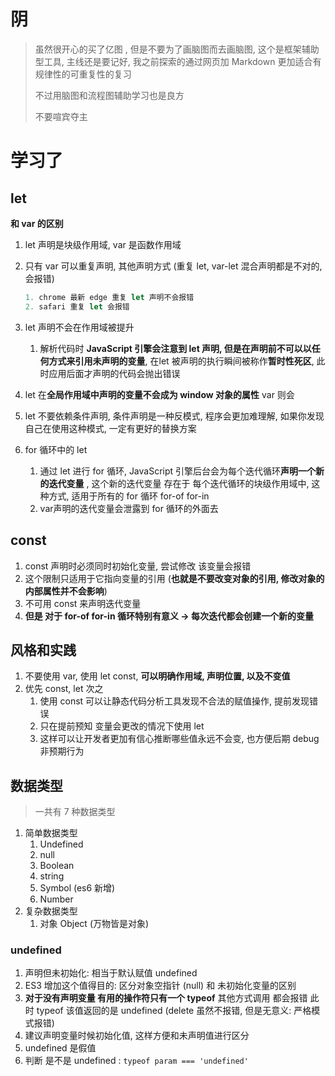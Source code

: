 # 阴

> 虽然很开心的买了亿图 , 但是不要为了画脑图而去画脑图, 这个是框架辅助型工具, 主线还是要记好, 我之前探索的通过网页加 Markdown 更加适合有规律性的可重复性的复习
>
> 不过用脑图和流程图辅助学习也是良方
>
> 不要喧宾夺主

# 学习了 

## let

**和 var 的区别**

1. let 声明是块级作用域, var 是函数作用域

2. 只有 var 可以重复声明, 其他声明方式 (重复 let, var-let 混合声明都是不对的, 会报错)

   ```js
   1. chrome 最新 edge 重复 let 声明不会报错
   2. safari 重复 let 会报错
   ```

3. let 声明不会在作用域被提升

   1. 解析代码时 **JavaScript 引擎会注意到 let 声明, 但是在声明前不可以以任何方式来引用未声明的变量**, 在let 被声明的执行瞬间被称作**暂时性死区**, 此时应用后面才声明的代码会抛出错误

4. let 在**全局作用域中声明的变量不会成为 window 对象的属性** var 则会

5. let 不要依赖条件声明, 条件声明是一种反模式, 程序会更加难理解, 如果你发现自己在使用这种模式, 一定有更好的替换方案

6. for 循环中的 let

   1. 通过 let 进行 for 循环, JavaScript 引擎后台会为每个迭代循环**声明一个新的迭代变量** , 这个新的迭代变量 存在于 每个迭代循环的块级作用域中, 这种方式, 适用于所有的 for 循环 for-of for-in
   2. var声明的迭代变量会泄露到 for 循环的外面去



## const

1. const 声明时必须同时初始化变量, 尝试修改 该变量会报错
2. 这个限制只适用于它指向变量的引用 (**也就是不要改变对象的引用, 修改对象的内部属性并不会影响**)
3. 不可用 const 来声明迭代变量
4. **但是 对于 for-of for-in 循环特别有意义 -> 每次迭代都会创建一个新的变量**



## 风格和实践

1. 不要使用 var, 使用 let const, **可以明确作用域, 声明位置, 以及不变值**
2. 优先 const, let 次之
   1. 使用 const 可以让静态代码分析工具发现不合法的赋值操作, 提前发现错误
   2. 只在提前预知 变量会更改的情况下使用 let
   3. 这样可以让开发者更加有信心推断哪些值永远不会变, 也方便后期 debug 非预期行为



## 数据类型

> 一共有 7 种数据类型

1. 简单数据类型
   1. Undefined 
   2. null
   3. Boolean 
   4. string
   5. Symbol  (es6 新增)
   6. Number
2. 复杂数据类型
   1. 对象 Object (万物皆是对象)

### undefined

1. 声明但未初始化: 相当于默认赋值 undefined
2. ES3 增加这个值得目的: 区分对象空指针 (null) 和 未初始化变量的区别
3. **对于没有声明变量 有用的操作符只有一个 typeof** 其他方式调用 都会报错 此时 typeof 该值返回的是 undefined  (delete 虽然不报错, 但是无意义:  严格模式报错)
4. 建议声明变量时候初始化值, 这样方便和未声明值进行区分
5. undefined 是假值
6. 判断 是不是 undefined : `typeof param === 'undefined'`